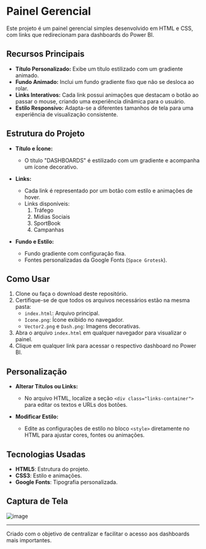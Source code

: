 # Painel Gerencial

Este projeto é um painel gerencial simples desenvolvido em HTML e CSS, com links que redirecionam para dashboards do Power BI.

## Recursos Principais

- **Título Personalizado:** Exibe um título estilizado com um gradiente animado.
- **Fundo Animado:** Inclui um fundo gradiente fixo que não se desloca ao rolar.
- **Links Interativos:** Cada link possui animações que destacam o botão ao passar o mouse, criando uma experiência dinâmica para o usuário.
- **Estilo Responsivo:** Adapta-se a diferentes tamanhos de tela para uma experiência de visualização consistente.

## Estrutura do Projeto

- **Título e Ícone:**
  - O título "DASHBOARDS" é estilizado com um gradiente e acompanha um ícone decorativo.
  
- **Links:**
  - Cada link é representado por um botão com estilo e animações de hover.
  - Links disponíveis:
    1. Tráfego
    2. Mídias Sociais
    3. SportBook
    4. Campanhas

- **Fundo e Estilo:**
  - Fundo gradiente com configuração fixa.
  - Fontes personalizadas da Google Fonts (`Space Grotesk`).

## Como Usar

1. Clone ou faça o download deste repositório.
2. Certifique-se de que todos os arquivos necessários estão na mesma pasta:
   - `index.html`: Arquivo principal.
   - `Icone.png`: Ícone exibido no navegador.
   - `Vector2.png` e `Dash.png`: Imagens decorativas.
3. Abra o arquivo `index.html` em qualquer navegador para visualizar o painel.
4. Clique em qualquer link para acessar o respectivo dashboard no Power BI.

## Personalização

- **Alterar Títulos ou Links:**
  - No arquivo HTML, localize a seção `<div class="links-container">` para editar os textos e URLs dos botões.

- **Modificar Estilo:**
  - Edite as configurações de estilo no bloco `<style>` diretamente no HTML para ajustar cores, fontes ou animações.

## Tecnologias Usadas

- **HTML5**: Estrutura do projeto.
- **CSS3**: Estilo e animações.
- **Google Fonts**: Tipografia personalizada.

## Captura de Tela

![image](https://github.com/user-attachments/assets/fa31f6eb-b251-407d-9b5a-0533925f3733)


---

Criado com o objetivo de centralizar e facilitar o acesso aos dashboards mais importantes.
